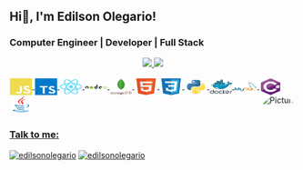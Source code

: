 ## Hi👋, I'm Edilson Olegario!
<h3> Computer Engineer | Developer | Full Stack  </h3>

<div align="center">
  <a href="https://github.com/edilsonolegario">
  <img height="180em" src="https://github-readme-stats.vercel.app/api?username=edilsonolegario&show_icons=true&theme=dracula&include_all_commits=true&count_private=true"/>
  <img height="180em" src="https://github-readme-stats.vercel.app/api/top-langs/?username=edilsonolegario&layout=compact&langs_count=7&theme=dracula"/>
</div>
<div style="display: inline_block"><br>
  <img align="center" alt="Js" height="30" width="40" src="https://raw.githubusercontent.com/devicons/devicon/master/icons/javascript/javascript-plain.svg">
  <img align="center" alt="Ts" height="30" width="40" src="https://raw.githubusercontent.com/devicons/devicon/master/icons/typescript/typescript-plain.svg">
  <img align="center" alt="React" height="30" width="40" src="https://raw.githubusercontent.com/devicons/devicon/master/icons/react/react-original.svg">
  <img align="center" alt="Nodes" height="30" width="40" src="https://raw.githubusercontent.com/devicons/devicon/master/icons/nodejs/nodejs-original-wordmark.svg">
  <img align="center" alt="MongoDB" height="30" width="40" src="https://raw.githubusercontent.com/devicons/devicon/master/icons/mongodb/mongodb-original-wordmark.svg"> 
  <img align="center" alt="HTML" height="30" width="40" src="https://raw.githubusercontent.com/devicons/devicon/master/icons/html5/html5-original.svg">
  <img align="center" alt="CSS" height="30" width="40" src="https://raw.githubusercontent.com/devicons/devicon/master/icons/css3/css3-original.svg">
  <img align="center" alt="Python" height="30" width="40" src="https://raw.githubusercontent.com/devicons/devicon/master/icons/python/python-original.svg">
  <img align="center" alt="Docker" height="30" width="40" src="https://raw.githubusercontent.com/devicons/devicon/master/icons/docker/docker-original-wordmark.svg">
  <img align="center" alt="MySQL" height="30" width="40" src="https://raw.githubusercontent.com/devicons/devicon/master/icons/mysql/mysql-original-wordmark.svg">
  <img align="center" alt="Csharp" height="30" width="40" src="https://raw.githubusercontent.com/devicons/devicon/master/icons/csharp/csharp-original.svg">
  <img align="center" alt="Java" height="30" width="40" src="https://raw.githubusercontent.com/devicons/devicon/master/icons/java/java-original.svg">
  <img align="right" alt="Picture" height="150" style="border-radius:50px;" src="">
</div>

  ##

<div>

<h3 align="left">Talk to me:</h3>
<p align="left"> 
<a href="https://linkedin.com/in/edilsonolegario" target="blank"><img align="center" src="https://raw.githubusercontent.com/rahuldkjain/github-profile-readme-generator/master/src/images/icons/Social/linked-in-alt.svg" alt="edilsonolegario" height="30" width="40" /></a> 
<a href="https://instagram.com/edilsonolegario" target="blank"><img align="center" src="https://raw.githubusercontent.com/rahuldkjain/github-profile-readme-generator/master/src/images/icons/Social/instagram.svg" alt="edilsonolegario" height="30" width="40" /></a></p>

<!---

- 👋 Hi, I’m @edilsonolegario
- 👀 I’m interested in ...
- 🌱 I’m currently learning ...
- 💞️ I’m looking to collaborate on ...
- 📫 How to reach me ...

edilsonolegario/edilsonolegario is a ✨ special ✨ repository because its `README.md` (this file) appears on your GitHub profile.
You can click the Preview link to take a look at your changes.
--->
